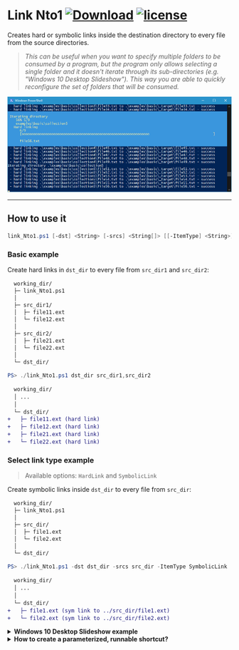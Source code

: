 # **Link Nto1** [![Download](https://img.shields.io/badge/download-latest-blue.svg?style=flat-square&logo=github&logoColor=white)](https://github.com/VaSe7u/link_Nto1/releases/latest) [![license](https://img.shields.io/badge/license-MIT-lightgrey.svg?style=flat-square)](https://opensource.org/licenses/mit-license.php)

Creates hard or symbolic links inside the destination directory to every file
from the source directories.

> *This can be useful when you want to specify multiple folders to be consumed by
a program, but the program only allows selecting a single folder and it doesn't
iterate through its sub-directories (e.g. "Windows 10 Desktop Slideshow"). This
way you are able to quickly reconfigure the set of folders that will be
consumed.*

![screenshot][ss]

<!-- <p align="center">
  <img src="./img/screenshot.png" alt="link_Nto1 screenshot" width="738">
</p> -->

---

## **How to use it**
```powershell
link_Nto1.ps1 [-dst] <String> [-srcs] <String[]> [[-ItemType] <String>]
```

### **Basic example**
Create hard links in `dst_dir` to every file from `src_dir1` and `src_dir2`:
```
  working_dir/
  ├─ link_Nto1.ps1
  │
  ├─ src_dir1/
  │  ├─ file11.ext
  │  └─ file12.ext
  │
  ├─ src_dir2/
  │  ├─ file21.ext
  │  └─ file22.ext
  │
  └─ dst_dir/
```
```powershell
PS> ./link_Nto1.ps1 dst_dir src_dir1,src_dir2
```

```diff
  working_dir/
  │ ...
  │
  └─ dst_dir/
+   ├─ file11.ext (hard link)
+   ├─ file12.ext (hard link)
+   ├─ file21.ext (hard link)
+   └─ file22.ext (hard link)
```

### **Select link type example**
> Available options: `HardLink` and `SymbolicLink`

Create symbolic links inside `dst_dir` to every file from `src_dir`:
```
  working_dir/
  ├─ link_Nto1.ps1
  │
  ├─ src_dir/
  │  ├─ file1.ext
  │  └─ file2.ext
  │
  └─ dst_dir/
```
```powershell
PS> ./link_Nto1.ps1 -dst dst_dir -srcs src_dir -ItemType SymbolicLink
```

```diff
  working_dir/
  │ ...
  │
  └─ dst_dir/
+   ├─ file1.ext (sym link to ../src_dir/file1.ext)
+   └─ file2.ext (sym link to ../src_dir/file2.ext)
```

<details><summary><strong>Windows 10 Desktop Slideshow example</strong></summary>

```
  slideshow/
  ├─ link_Nto1.ps1
  │
  ├─ beach/
  │  ├─ beach.jpg
  │  └─ water.jpg
  │
  ├─ electronics/
  │  ├─ ic.jpg
  │  ├─ rpi4b.png
  │  └─ sd card.jpg
  │
  ├─ nature/
  │  ├─ clouds.jpg
  │  └─ mountain.jpg
  │
  └─ _target/
```

Create hard links in folder `_target` to the files in folders `beach` and `nature`:
```powershell
PS> ./link_Nto1.ps1 -dst _target -srcs beach,nature
```

```diff
  slideshow/
  | ...
  │
  └─ _target/
+   ├─ beach.jpg
+   ├─ water.jpg
+   ├─ clouds.jpg
+   └─ mountain.jpg
```

Change the hard links to the files from folders `beach` and `electronics`:
```powershell
PS> ./link_Nto1.ps1 -dst _target -srcs beach,electronics
```

```diff
  slideshow/
  | ...
  │
  └─ _target/
    ├─ beach.jpg
    ├─ water.jpg
-   ├─ clouds.jpg
-   ├─ mountain.jpg
+   ├─ ic.jpg
+   ├─ rpi4b.png
+   └─ sd card.jpg
```
</details>

<details><summary><strong>How to create a parameterized, runnable shortcut?</strong></summary>

- create the shortcut
- in `Properties`:
  * in field `Target`:
    + prepend "powershell" before "\path\link_Nto1.ps1"
    + append the desired arguments after "\path\link_Nto1.ps1"
 - set field `Start in` according to the location of the specified folders

</details>


[ss]: ./img/screenshot.png
